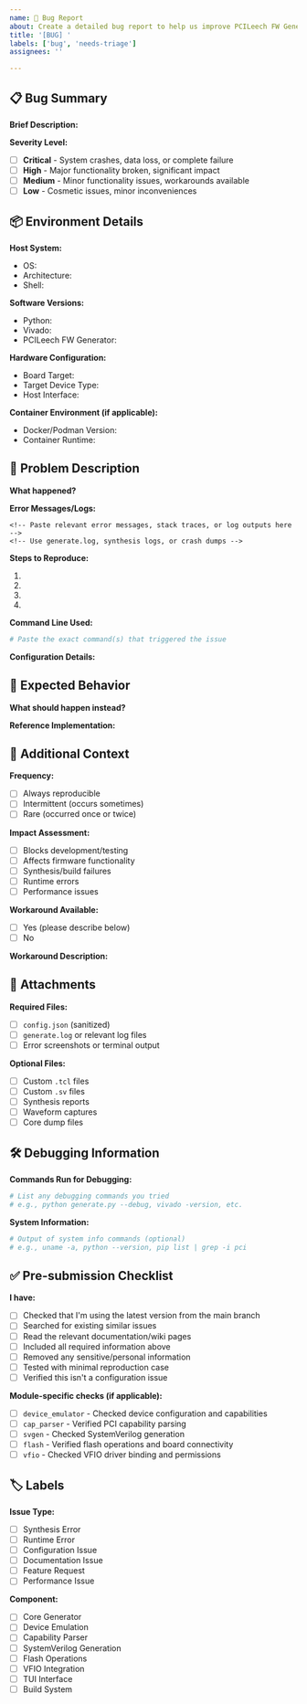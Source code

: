 ```yaml
---
name: 🐛 Bug Report
about: Create a detailed bug report to help us improve PCILeech FW Generator
title: '[BUG] '
labels: ['bug', 'needs-triage']
assignees: ''

---
```


<!-- 
⚠️ IMPORTANT: Please no UUIDs or personally identifiable information in this report
🔍 Before submitting, please search existing issues to avoid duplicates
📚 Consider checking our documentation and wiki first
-->

## 📋 Bug Summary

**Brief Description:**
<!-- Provide a clear and concise description of the bug -->

**Severity Level:**
<!-- Select one: Critical | High | Medium | Low -->
- [ ] **Critical** - System crashes, data loss, or complete failure
- [ ] **High** - Major functionality broken, significant impact
- [ ] **Medium** - Minor functionality issues, workarounds available
- [ ] **Low** - Cosmetic issues, minor inconveniences

## 📦 Environment Details

**Host System:**
- OS: <!-- e.g., Ubuntu 22.04 LTS, Windows 11 WSL2, Arch Linux, macOS 14.0 -->
- Architecture: <!-- e.g., x86_64, arm64 -->
- Shell: <!-- e.g., bash, zsh, PowerShell -->

**Software Versions:**
- Python: <!-- e.g., 3.11.8 -->
- Vivado: <!-- e.g., 2022.2, 2023.1 -->
- PCILeech FW Generator: <!-- version or commit hash -->

**Hardware Configuration:**
- Board Target: <!-- e.g., pcileech_35t325_x4, pcileech_75t, pcileech_100t484_x1 -->
- Target Device Type: <!-- e.g., Audio Controller, Network Adapter, GPU, Storage Controller -->
- Host Interface: <!-- e.g., PCIe Gen3 x4, PCIe Gen4 x16 -->

**Container Environment (if applicable):**
- Docker/Podman Version: <!-- e.g., Docker 24.0.7 -->
- Container Runtime: <!-- e.g., Docker Desktop, Podman -->

## 🚨 Problem Description

**What happened?**
<!-- Describe the issue in detail. Include exact error messages, unexpected behaviors, or failures -->

**Error Messages/Logs:**
```
<!-- Paste relevant error messages, stack traces, or log outputs here -->
<!-- Use generate.log, synthesis logs, or crash dumps -->
```

**Steps to Reproduce:**
1. <!-- First step -->
2. <!-- Second step -->
3. <!-- Third step -->
4. <!-- etc. -->

**Command Line Used:**
```bash
# Paste the exact command(s) that triggered the issue
```

**Configuration Details:**
<!-- If using config.json or custom configurations, describe them -->

## 🎯 Expected Behavior

**What should happen instead?**
<!-- Describe what you expected to happen -->

**Reference Implementation:**
<!-- If applicable, mention if this worked in a previous version or similar setup -->

## 🔬 Additional Context

**Frequency:**
- [ ] Always reproducible
- [ ] Intermittent (occurs sometimes)
- [ ] Rare (occurred once or twice)

**Impact Assessment:**
- [ ] Blocks development/testing
- [ ] Affects firmware functionality
- [ ] Synthesis/build failures
- [ ] Runtime errors
- [ ] Performance issues

**Workaround Available:**
- [ ] Yes (please describe below)
- [ ] No

**Workaround Description:**
<!-- If you found a way to work around this issue, please describe it -->

## 📎 Attachments

**Required Files:**
- [ ] `config.json` (sanitized)
- [ ] `generate.log` or relevant log files
- [ ] Error screenshots or terminal output

**Optional Files:**
- [ ] Custom `.tcl` files
- [ ] Custom `.sv` files
- [ ] Synthesis reports
- [ ] Waveform captures
- [ ] Core dump files

<!-- 
📎 Attach files by dragging and dropping them here or clicking to select
⚠️ Please remove any sensitive information before attaching
-->

## 🛠️ Debugging Information

**Commands Run for Debugging:**
```bash
# List any debugging commands you tried
# e.g., python generate.py --debug, vivado -version, etc.
```

**System Information:**
```bash
# Output of system info commands (optional)
# e.g., uname -a, python --version, pip list | grep -i pci
```

## ✅ Pre-submission Checklist

**I have:**
- [ ] Checked that I'm using the latest version from the main branch
- [ ] Searched for existing similar issues
- [ ] Read the relevant documentation/wiki pages
- [ ] Included all required information above
- [ ] Removed any sensitive/personal information
- [ ] Tested with minimal reproduction case
- [ ] Verified this isn't a configuration issue

**Module-specific checks (if applicable):**
- [ ] `device_emulator` - Checked device configuration and capabilities
- [ ] `cap_parser` - Verified PCI capability parsing
- [ ] `svgen` - Checked SystemVerilog generation
- [ ] `flash` - Verified flash operations and board connectivity
- [ ] `vfio` - Checked VFIO driver binding and permissions

## 🏷️ Labels

**Issue Type:**
- [ ] Synthesis Error
- [ ] Runtime Error
- [ ] Configuration Issue
- [ ] Documentation Issue
- [ ] Feature Request
- [ ] Performance Issue

**Component:**
- [ ] Core Generator
- [ ] Device Emulation
- [ ] Capability Parser
- [ ] SystemVerilog Generation
- [ ] Flash Operations
- [ ] VFIO Integration
- [ ] TUI Interface
- [ ] Build System
